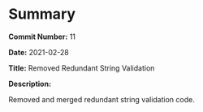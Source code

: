 # Summary

**Commit Number:** 11

**Date:** 2021-02-28

**Title:** Removed Redundant String Validation

**Description:**

Removed and merged redundant string validation code.